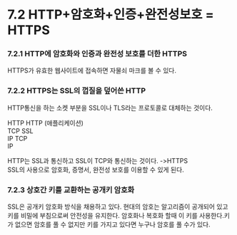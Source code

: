 # 7.2 HTTP+암호화+인증+완전성보호 = HTTPS

### 7.2.1 HTTP에 암호화와 인증과 완전성 보호를 더한 HTTPS

 HTTPS가 유효한 웹사이트에 접속하면 자물쇠 마크를 볼 수 있다. 

### 7.2.2 HTTPS는 SSL의 껍질을 덮어쓴 HTTP

HTTP통신을 하는 소켓 부분을 SSL이나 TLS라는 프로토콜로 대체하는 것이다.

HTTP    HTTP \(애플리케이션\)  
TCP       SSL  
IP           TCP  
               IP

HTTP는 SSL과 통신하고 SSL이 TCP와 통신하는 것이다. -&gt;HTTPS   
SSL의 사용으로 암호화, 증명서, 완전성 보호를 이용할 수 있게 된다.

### 7.2.3 상호간 키를 교환하는 공개키 암호화

SSL은 공개키 암호화 방식을 채용하고 있다. 현대의 암호는 알고리즘이 공개되어 있고 키를 비밀에 부침으로써 안전성을 유지한다. 암호화나 복호화 할때 이 키를 사용한다.키가 없으면 암호를 풀 수 없지만 키를 가지고 있다면 누구나 암호를 풀 수가 있다.  


